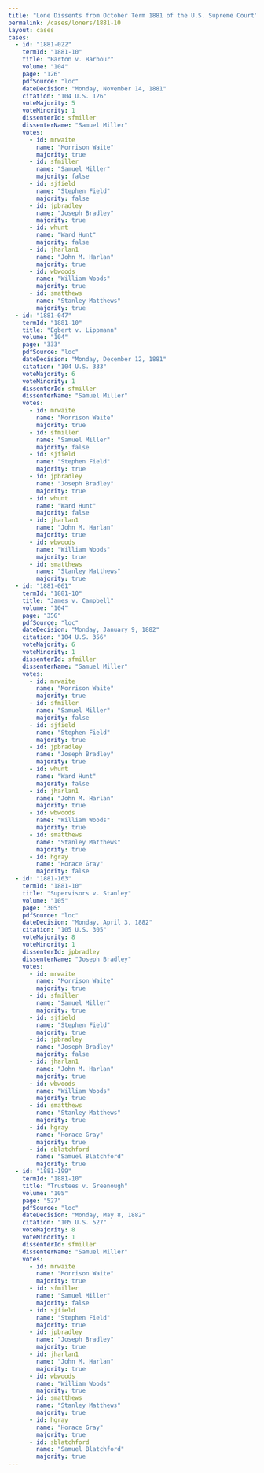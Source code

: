 ```yaml
---
title: "Lone Dissents from October Term 1881 of the U.S. Supreme Court"
permalink: /cases/loners/1881-10
layout: cases
cases:
  - id: "1881-022"
    termId: "1881-10"
    title: "Barton v. Barbour"
    volume: "104"
    page: "126"
    pdfSource: "loc"
    dateDecision: "Monday, November 14, 1881"
    citation: "104 U.S. 126"
    voteMajority: 5
    voteMinority: 1
    dissenterId: sfmiller
    dissenterName: "Samuel Miller"
    votes:
      - id: mrwaite
        name: "Morrison Waite"
        majority: true
      - id: sfmiller
        name: "Samuel Miller"
        majority: false
      - id: sjfield
        name: "Stephen Field"
        majority: false
      - id: jpbradley
        name: "Joseph Bradley"
        majority: true
      - id: whunt
        name: "Ward Hunt"
        majority: false
      - id: jharlan1
        name: "John M. Harlan"
        majority: true
      - id: wbwoods
        name: "William Woods"
        majority: true
      - id: smatthews
        name: "Stanley Matthews"
        majority: true
  - id: "1881-047"
    termId: "1881-10"
    title: "Egbert v. Lippmann"
    volume: "104"
    page: "333"
    pdfSource: "loc"
    dateDecision: "Monday, December 12, 1881"
    citation: "104 U.S. 333"
    voteMajority: 6
    voteMinority: 1
    dissenterId: sfmiller
    dissenterName: "Samuel Miller"
    votes:
      - id: mrwaite
        name: "Morrison Waite"
        majority: true
      - id: sfmiller
        name: "Samuel Miller"
        majority: false
      - id: sjfield
        name: "Stephen Field"
        majority: true
      - id: jpbradley
        name: "Joseph Bradley"
        majority: true
      - id: whunt
        name: "Ward Hunt"
        majority: false
      - id: jharlan1
        name: "John M. Harlan"
        majority: true
      - id: wbwoods
        name: "William Woods"
        majority: true
      - id: smatthews
        name: "Stanley Matthews"
        majority: true
  - id: "1881-061"
    termId: "1881-10"
    title: "James v. Campbell"
    volume: "104"
    page: "356"
    pdfSource: "loc"
    dateDecision: "Monday, January 9, 1882"
    citation: "104 U.S. 356"
    voteMajority: 6
    voteMinority: 1
    dissenterId: sfmiller
    dissenterName: "Samuel Miller"
    votes:
      - id: mrwaite
        name: "Morrison Waite"
        majority: true
      - id: sfmiller
        name: "Samuel Miller"
        majority: false
      - id: sjfield
        name: "Stephen Field"
        majority: true
      - id: jpbradley
        name: "Joseph Bradley"
        majority: true
      - id: whunt
        name: "Ward Hunt"
        majority: false
      - id: jharlan1
        name: "John M. Harlan"
        majority: true
      - id: wbwoods
        name: "William Woods"
        majority: true
      - id: smatthews
        name: "Stanley Matthews"
        majority: true
      - id: hgray
        name: "Horace Gray"
        majority: false
  - id: "1881-163"
    termId: "1881-10"
    title: "Supervisors v. Stanley"
    volume: "105"
    page: "305"
    pdfSource: "loc"
    dateDecision: "Monday, April 3, 1882"
    citation: "105 U.S. 305"
    voteMajority: 8
    voteMinority: 1
    dissenterId: jpbradley
    dissenterName: "Joseph Bradley"
    votes:
      - id: mrwaite
        name: "Morrison Waite"
        majority: true
      - id: sfmiller
        name: "Samuel Miller"
        majority: true
      - id: sjfield
        name: "Stephen Field"
        majority: true
      - id: jpbradley
        name: "Joseph Bradley"
        majority: false
      - id: jharlan1
        name: "John M. Harlan"
        majority: true
      - id: wbwoods
        name: "William Woods"
        majority: true
      - id: smatthews
        name: "Stanley Matthews"
        majority: true
      - id: hgray
        name: "Horace Gray"
        majority: true
      - id: sblatchford
        name: "Samuel Blatchford"
        majority: true
  - id: "1881-199"
    termId: "1881-10"
    title: "Trustees v. Greenough"
    volume: "105"
    page: "527"
    pdfSource: "loc"
    dateDecision: "Monday, May 8, 1882"
    citation: "105 U.S. 527"
    voteMajority: 8
    voteMinority: 1
    dissenterId: sfmiller
    dissenterName: "Samuel Miller"
    votes:
      - id: mrwaite
        name: "Morrison Waite"
        majority: true
      - id: sfmiller
        name: "Samuel Miller"
        majority: false
      - id: sjfield
        name: "Stephen Field"
        majority: true
      - id: jpbradley
        name: "Joseph Bradley"
        majority: true
      - id: jharlan1
        name: "John M. Harlan"
        majority: true
      - id: wbwoods
        name: "William Woods"
        majority: true
      - id: smatthews
        name: "Stanley Matthews"
        majority: true
      - id: hgray
        name: "Horace Gray"
        majority: true
      - id: sblatchford
        name: "Samuel Blatchford"
        majority: true
---
```

